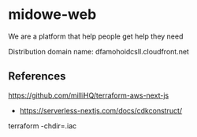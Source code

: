 # midowe-web

We are a platform that help people get help they need

Distribution domain name: dfamohoidcsll.cloudfront.net

##

## References

https://github.com/milliHQ/terraform-aws-next-js

- https://serverless-nextjs.com/docs/cdkconstruct/

terraform -chdir=.iac
